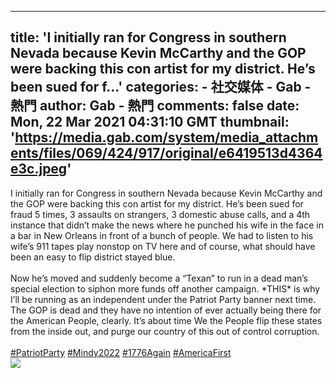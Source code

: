 
---
title: 'I initially ran for Congress in southern Nevada because Kevin McCarthy and the GOP were backing this con artist for my district. He’s been sued for f...'
categories: 
    - 社交媒体
    - Gab - 熱門
author: Gab - 熱門
comments: false
date: Mon, 22 Mar 2021 04:31:10 GMT
thumbnail: 'https://media.gab.com/system/media_attachments/files/069/424/917/original/e6419513d4364e3c.jpeg'
---

<div>   
I initially ran for Congress in southern Nevada because Kevin McCarthy and the GOP were backing this con artist for my district. He’s been sued for fraud 5 times, 3 assaults on strangers, 3 domestic abuse calls, and a 4th instance that didn’t make the news where he punched his wife in the face in a bar in New Orleans in front of a bunch of people. We had to listen to his wife’s 911 tapes play nonstop on TV here and of course, what should have been an easy to flip district stayed blue.<br><br>Now he’s moved and suddenly become a “Texan” to run in a dead man’s special election to siphon more funds off another campaign. *THIS* is why I’ll be running as an independent under the Patriot Party banner next time. The GOP is dead and they have no intention of ever actually being there for the American People, clearly. It’s about time We the People flip these states from the inside out, and purge our country of this out of control corruption.<br><br><a href="https://gab.com/tags/PatriotParty" class="mention hashtag" rel="nofollow noopener noreferrer" target="_blank">#PatriotParty</a> <a href="https://gab.com/tags/Mindy2022" class="mention hashtag" rel="nofollow noopener noreferrer" target="_blank">#Mindy2022</a> <a href="https://gab.com/tags/1776Again" class="mention hashtag" rel="nofollow noopener noreferrer" target="_blank">#1776Again</a> <a href="https://gab.com/tags/AmericaFirst" class="mention hashtag" rel="nofollow noopener noreferrer" target="_blank">#AmericaFirst</a><br><img src="https://media.gab.com/system/media_attachments/files/069/424/917/original/e6419513d4364e3c.jpeg" referrerpolicy="no-referrer">  
</div>
            